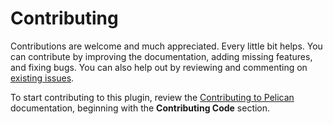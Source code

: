 Contributing
============

Contributions are welcome and much appreciated. Every little bit helps. You can contribute by improving the documentation, adding missing features, and fixing bugs. You can also help out by reviewing and commenting on [existing issues][].

To start contributing to this plugin, review the [Contributing to Pelican][] documentation, beginning with the **Contributing Code** section.

[existing issues]: https://github.com/micahjsmith/pelican-research-page/issues
[Contributing to Pelican]: https://docs.getpelican.com/en/latest/contribute.html
